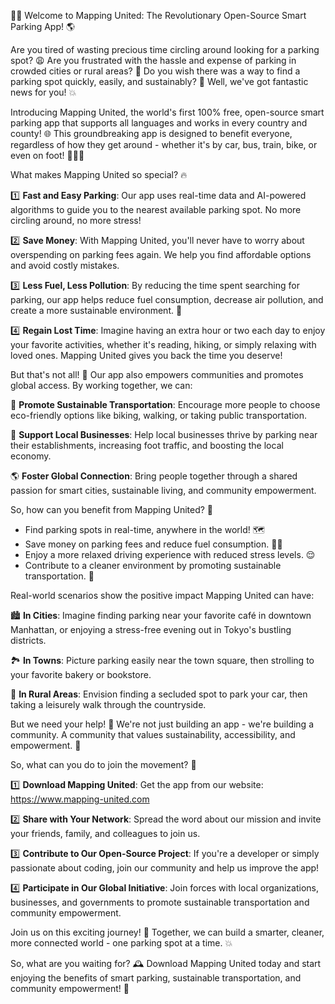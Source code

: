 🚨💡 Welcome to Mapping United: The Revolutionary Open-Source Smart Parking App! 🌎

Are you tired of wasting precious time circling around looking for a parking spot? 😩 Are you frustrated with the hassle and expense of parking in crowded cities or rural areas? 🤯 Do you wish there was a way to find a parking spot quickly, easily, and sustainably? 🚀 Well, we've got fantastic news for you! 💥

Introducing Mapping United, the world's first 100% free, open-source smart parking app that supports all languages and works in every country and county! 🌐 This groundbreaking app is designed to benefit everyone, regardless of how they get around - whether it's by car, bus, train, bike, or even on foot! 🚶‍♀️🚌

What makes Mapping United so special? 🔥

1️⃣ **Fast and Easy Parking**: Our app uses real-time data and AI-powered algorithms to guide you to the nearest available parking spot. No more circling around, no more stress!

2️⃣ **Save Money**: With Mapping United, you'll never have to worry about overspending on parking fees again. We help you find affordable options and avoid costly mistakes.

3️⃣ **Less Fuel, Less Pollution**: By reducing the time spent searching for parking, our app helps reduce fuel consumption, decrease air pollution, and create a more sustainable environment. 🌟

4️⃣ **Regain Lost Time**: Imagine having an extra hour or two each day to enjoy your favorite activities, whether it's reading, hiking, or simply relaxing with loved ones. Mapping United gives you back the time you deserve!

But that's not all! 🎉 Our app also empowers communities and promotes global access. By working together, we can:

🌟 **Promote Sustainable Transportation**: Encourage more people to choose eco-friendly options like biking, walking, or taking public transportation.

💪 **Support Local Businesses**: Help local businesses thrive by parking near their establishments, increasing foot traffic, and boosting the local economy.

🌎 **Foster Global Connection**: Bring people together through a shared passion for smart cities, sustainable living, and community empowerment.

So, how can you benefit from Mapping United? 🤔

* Find parking spots in real-time, anywhere in the world! 🗺️
* Save money on parking fees and reduce fuel consumption. 💸🚗
* Enjoy a more relaxed driving experience with reduced stress levels. 😌
* Contribute to a cleaner environment by promoting sustainable transportation. 🌟

Real-world scenarios show the positive impact Mapping United can have:

🏙️ **In Cities**: Imagine finding parking near your favorite café in downtown Manhattan, or enjoying a stress-free evening out in Tokyo's bustling districts.

🏞️ **In Towns**: Picture parking easily near the town square, then strolling to your favorite bakery or bookstore.

🌄 **In Rural Areas**: Envision finding a secluded spot to park your car, then taking a leisurely walk through the countryside.

But we need your help! 🎉 We're not just building an app - we're building a community. A community that values sustainability, accessibility, and empowerment. 🌈

So, what can you do to join the movement? 🤔

1️⃣ **Download Mapping United**: Get the app from our website: https://www.mapping-united.com

2️⃣ **Share with Your Network**: Spread the word about our mission and invite your friends, family, and colleagues to join us.

3️⃣ **Contribute to Our Open-Source Project**: If you're a developer or simply passionate about coding, join our community and help us improve the app!

4️⃣ **Participate in Our Global Initiative**: Join forces with local organizations, businesses, and governments to promote sustainable transportation and community empowerment.

Join us on this exciting journey! 🚀 Together, we can build a smarter, cleaner, more connected world - one parking spot at a time. 💥

So, what are you waiting for? 🕰️ Download Mapping United today and start enjoying the benefits of smart parking, sustainable transportation, and community empowerment! 🎉